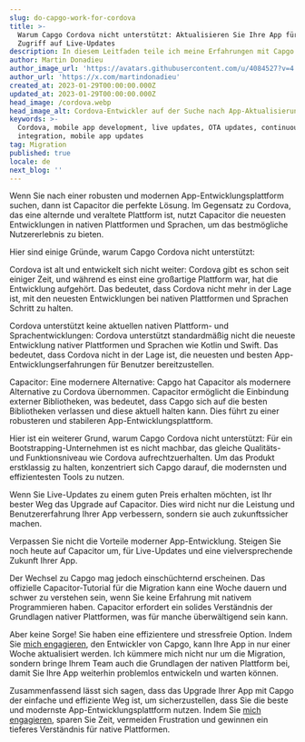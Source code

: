```yaml
---
slug: do-capgo-work-for-cordova
title: >-
  Warum Capgo Cordova nicht unterstützt: Aktualisieren Sie Ihre App für den
  Zugriff auf Live-Updates
description: In diesem Leitfaden teile ich meine Erfahrungen mit Capgo und Cordova.
author: Martin Donadieu
author_image_url: 'https://avatars.githubusercontent.com/u/4084527?v=4'
author_url: 'https://x.com/martindonadieu'
created_at: 2023-01-29T00:00:00.000Z
updated_at: 2023-01-29T00:00:00.000Z
head_image: /cordova.webp
head_image_alt: Cordova-Entwickler auf der Suche nach App-Aktualisierung
keywords: >-
  Cordova, mobile app development, live updates, OTA updates, continuous
  integration, mobile app updates
tag: Migration
published: true
locale: de
next_blog: ''
---
```

Wenn Sie nach einer robusten und modernen App-Entwicklungsplattform suchen, dann ist Capacitor die perfekte Lösung. Im Gegensatz zu Cordova, das eine alternde und veraltete Plattform ist, nutzt Capacitor die neuesten Entwicklungen in nativen Plattformen und Sprachen, um das bestmögliche Nutzererlebnis zu bieten.

Hier sind einige Gründe, warum Capgo Cordova nicht unterstützt:

Cordova ist alt und entwickelt sich nicht weiter: Cordova gibt es schon seit einiger Zeit, und während es einst eine großartige Plattform war, hat die Entwicklung aufgehört. Das bedeutet, dass Cordova nicht mehr in der Lage ist, mit den neuesten Entwicklungen bei nativen Plattformen und Sprachen Schritt zu halten.

Cordova unterstützt keine aktuellen nativen Plattform- und Sprachentwicklungen: Cordova unterstützt standardmäßig nicht die neueste Entwicklung nativer Plattformen und Sprachen wie Kotlin und Swift. Das bedeutet, dass Cordova nicht in der Lage ist, die neuesten und besten App-Entwicklungserfahrungen für Benutzer bereitzustellen.

Capacitor: Eine modernere Alternative: Capgo hat Capacitor als modernere Alternative zu Cordova übernommen. Capacitor ermöglicht die Einbindung externer Bibliotheken, was bedeutet, dass Capgo sich auf die besten Bibliotheken verlassen und diese aktuell halten kann. Dies führt zu einer robusteren und stabileren App-Entwicklungsplattform.

Hier ist ein weiterer Grund, warum Capgo Cordova nicht unterstützt: Für ein Bootstrapping-Unternehmen ist es nicht machbar, das gleiche Qualitäts- und Funktionsniveau wie Cordova aufrechtzuerhalten. Um das Produkt erstklassig zu halten, konzentriert sich Capgo darauf, die modernsten und effizientesten Tools zu nutzen.

Wenn Sie Live-Updates zu einem guten Preis erhalten möchten, ist Ihr bester Weg das Upgrade auf Capacitor. Dies wird nicht nur die Leistung und Benutzererfahrung Ihrer App verbessern, sondern sie auch zukunftssicher machen.

Verpassen Sie nicht die Vorteile moderner App-Entwicklung. Steigen Sie noch heute auf Capacitor um, für Live-Updates und eine vielversprechende Zukunft Ihrer App.

Der Wechsel zu Capgo mag jedoch einschüchternd erscheinen. Das offizielle Capacitor-Tutorial für die Migration kann eine Woche dauern und schwer zu verstehen sein, wenn Sie keine Erfahrung mit nativem Programmieren haben. Capacitor erfordert ein solides Verständnis der Grundlagen nativer Plattformen, was für manche überwältigend sein kann.

Aber keine Sorge! Sie haben eine effizientere und stressfreie Option. Indem Sie [mich engagieren](https://cal.com/team/capgo/convert-your-cordova-app-to-capacitor/), den Entwickler von Capgo, kann Ihre App in nur einer Woche aktualisiert werden. Ich kümmere mich nicht nur um die Migration, sondern bringe Ihrem Team auch die Grundlagen der nativen Plattform bei, damit Sie Ihre App weiterhin problemlos entwickeln und warten können.

Zusammenfassend lässt sich sagen, dass das Upgrade Ihrer App mit Capgo der einfache und effiziente Weg ist, um sicherzustellen, dass Sie die beste und modernste App-Entwicklungsplattform nutzen. Indem Sie [mich engagieren](https://cal.com/team/capgo/convert-your-cordova-app-to-capacitor/), sparen Sie Zeit, vermeiden Frustration und gewinnen ein tieferes Verständnis für native Plattformen.
